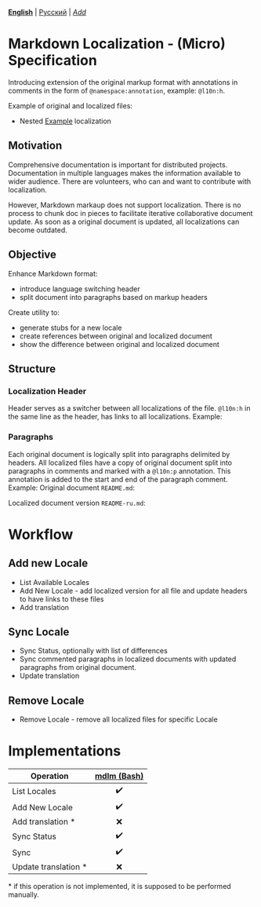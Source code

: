 **[English](README.md)** | [Русский](README-ru.md) | *[Add](/CONTRIBUTING.md#localization)* <!-- @l10n:h -->
# Markdown Localization - (Micro) Specification

Introducing extension of the original markup format with annotations in comments in the form of `@namespace:annotation`, example: `@l10n:h`.

Example of original and localized files:
* Nested [Example](example/README.md) localization

## Motivation

Comprehensive documentation is important for distributed projects.
Documentation in multiple languages makes the information available to wider audience.
There are volunteers, who can and want to contribute with localization.

However, Markdown markaup does not support localization.
There is no process to chunk doc in pieces to facilitate iterative collaborative document update.
As soon as a original document is updated, all localizations can become outdated.

## Objective

Enhance Markdown format:
* introduce language switching header
* split document into paragraphs based on markup headers

Create utility to:
* generate stubs for a new locale
* create references between original and localized document
* show the difference between original and localized document

## Structure

### Localization Header

Header serves as a switcher between all localizations of the file.
`@l10n:h` in the same line as the header, has links to all localizations.
Example:

### Paragraphs

Each original document is logically split into paragraphs delimited by headers. All localized files have a copy of original document split into paragraphs in comments and marked with a `@l10n:p` annotation. This annotation is added to the start and end of the paragraph comment.
Example:
Original document `README.md`:

Localized document version `README-ru.md`:

# Workflow

## Add new Locale

* List Available Locales
* Add New Locale - add localized version for all file and update headers to have links to these files
* Add translation

## Sync Locale

* Sync Status, optionally with list of differences
* Sync commented paragraphs in localized documents with updated paragraphs from original document.
* Update translation

## Remove Locale

* Remove Locale - remove all localized files for specific Locale

# Implementations

| Operation            | [mdlm (Bash)](https://github.com/markdown-l10n/mdlm-sh) |
| -------------------- | :-----------------------------------------------------: |
| List Locales         | :heavy_check_mark:                                      |
| Add New Locale       | :heavy_check_mark:                                      |
| Add translation *    | :x:                                                     |
| Sync Status          | :heavy_check_mark:                                      |
| Sync                 | :heavy_check_mark:                                      |
| Update translation * | :x:                                                     |

\* if this operation is not implemented, it is supposed to be performed manually.
